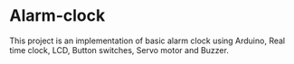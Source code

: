 # Alarm-clock
This project is an implementation of basic alarm clock using Arduino, Real time clock, LCD, Button switches, Servo motor and Buzzer.
